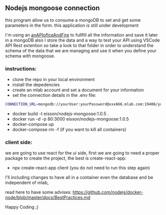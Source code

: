 ## Nodejs mongoose connection

this program allow us to consume a mongoDB to set and get some parameters in the form.
this application is still under development

I'm using an [anAPIofIceAndFire](https://www.anapioficeandfire.com/api/characters) to fullfill all the information and save it later in a mongoDB also I store the data and a way to test your API using VSCode API Rest extention so take a look to that folder in order to understand the schema of the data that we are managing and use it when you define your schema with mongoose.

### instructions:

- clone the repo in your local environment
- install the depedencies
- create an mlab account and set a document for your information
- set the connection details in the .env file:

```bash
CONNECTION_URL=mongodb://yourUser:yourPassword@xxx666.mlab.com:19406/yourDatabase
```

- docker build -t eisson/nodejs-mongoose:1.0.5 .
- docker run -d -p 80:3000 eisson/nodejs-mongoose:1.0.5
- docker-compose up
- docker-compose rm -f (if you want to kill all containers)

### client side:

we are going to use react for the ui side, first we are going to need a proper package to create the project, the best is create-react-app:

- npx create-react-app client (you do not need to run this step again)

I'll including changes to have all in a container even the database
and be independent of mlab,

read here to have some advises:
https://github.com/nodejs/docker-node/blob/master/docs/BestPractices.md

Happy Coding ;)
